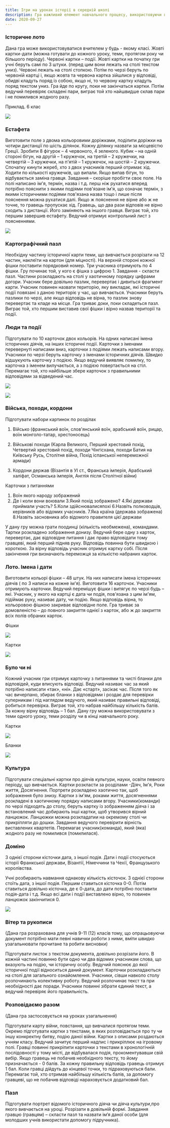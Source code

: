 ```yaml
---
title: Ігри на уроках історії в середній школі
description: Гра важливий елемент навчального процесу, використовуючи гру на різних етапах уроку вчитель може повторити, закріпити, узагальнити знання учнів 
date: 2020-09-27
---
```


### Історичне лото

Дана гра може використовуватися вчителем у будь - якому класі. Жовті картки-дати (можна готувати до кожного уроку, теми, протягом року чи більшого періоду). Червоні картки – події. Жовті картки на початку гри учні беруть самі по 3 штуки. (перед цим вони лежать на столі текстом униз). Червоні лежать на столі стопкою. Потім по черзі беруть по червоній картці і, якщо жовта та червона картка зійшлися у відповіді, обидві кладуть поряд із собою, якщо ні, то червону картку кладуть поряд текстом униз. Гра йде по кругу, поки не закінчаться картки. Потім ведучий перевіряє складені пари, виграє той хто найшвидше склав пари і не помилився жодного разу.

Приклад. 6 клас

![](/uploads/igri-na-urokaz-istorii-1.png)

### Естафета

Виготовити поле з двома кольоровими доріжками, поділити доріжки на чотири дистанції по шість ділянок. Кожну ділянку назвати за місцевістю Греції. Зробити 8 фігурок – 4 червоного, 4 зеленого. Кубик – на одній стороні бігун, на другій – 1 кружечок, на третій – 2 кружечки, на четвертій – 3 кружечки, на п'ятій – 1 кружечок, на шостій – 2 кружечки. Спочатку кинути жереб, хто з двох учасників перший отримає хід. Ходити по кількості кружечків, що випали. Якщо випав бігун, то відбувається заміна гравця. Завдання – скоріше пробігти своє поле. На полі написано ім'я, термін, назва і т.д. перш ніж рухатися вперед потрібно пояснити з якими подіями пов'язане ім'я, що означає термін, з якими історичними подіями пов'язана назва тощо і лише після пояснення можна рухатися далі. Якщо ж пояснення не вірне або ж не точне, то гравець пропускає хід. Гравець, що два рази відповів не вірно сходить з дистанції. Його заміняють на іншого гравця. Виграє той, хто першим завершив естафету. Ведучий отримує контрольний лист з поясненнями.

![](/uploads/igri-na-urokaz-istorii-2.png)

### Картографічний пазл

Необхідну частину історичної карти теми, що вивчається розрізати на 12 частин, наклеїти на картон (для міцності). На верхній стороні кожної фішки поставити порядковий номер. Три учасника отримують по 4 фішки. Гру починає той, у кого є фішка з цифрою 1. Завдання - скласти пазл.  Частини розкладають на столі у хаотичному порядку цифрами догори. Учасник бере довільно пазлик, перевертає і дивиться фрагмент карти.  Учасник повинен назвати територію, яку викладає, які історичні події повязані з даною територіє у час, що вивчається. Учасники беруть пазлики по черзі, але якщо відповідь не вірна, то пазлик знову перевертає та кладе на місце. Гра триває доки, поки складеться пазл. Виграє той, хто першим виставив свої фішки і вірно назвав території та події.

### Люди та події

Підготувати по 10 карточок двох кольорів. На одних написані імена історичних діячів, на інших історичні події. Карточки з іменами перевернуті написами вниз, карточки з подіями лежать написами вгору. Учасники по черзі беруть карточку з іменами історичних діячів. Швидко відшукують карточку з подією. Якщо ведучий виявляє помилку, то  карточка з іменем вилучається, а з подією повертається на стіл. Перемагає той, хто найбільше збере карточок з правильними відповідями за відведений час.

![](/uploads/igri-na-urokaz-istorii-3.png)

![](/uploads/igri-na-urokaz-istorii-4.png)

### Війська, походи, кордони

Підготувати набори картинок по розділах

1. Військо (франкський воїн, слов'янський воїн, арабський воїн, рицар, воїн монголо-татар, хрестоносець)

2. Військові походи (Карла Великого, Перший хрестовий похід, Четвертий хрестовий похід, походи Чінгісхана, походи Батия на Київську Русь, Столітня війна, Похід іспанської непереможної армади)

3. Кордони держав (Візантія в УІ ст., Франська імперія, Арабський халіфат, Османська імперія, Англія після Столітної війни) 

Карточки з питаннями

1. Воїн якого народу зображений
2. Де і коли вони воювали
3.Який похід зображено?
4.Які держави приймали участь?
5.Коли здійснювалисяпохі
6.Назвіть полководців, керівників або відомих учасників.
7.Яка країна (держава зображена)
8.Назвіть засновника або відомого правителя цієї держави

У дану гру можна грати поодинці (кількість необмежена), командами. Тартки розкладено зображення донизу. Ведучий бере одну з карток, перевертає, дає відповідне питання і дає право відповідати тому гравцеві, який перший підняв руку. Відповідь повинна бути швидкою і короткою. За вірну відповідь учасник отримує картку собі. Після закінчення гри визначають переможця за кількістю набраних карток.

### Лото. Імена і дати

Виготовити кольорі фішки – 48 штук. На них написати імена історичних діячів ( по 3 написи на кожне ім'я). Виготовити 16 карточок. Учасники отримують карточки. Ведучий перемішує фішки і витягує по черзі будь –які. Учасник, у якого на картці є дата чи подія, пов'язана з цим ім'ям, підіймає руку, називає дату, чи подію. Якщо відповідь вірна, то кольоровою фішкою закриває відповідне поле. Гра триває за домовленістю – до повного закриття однієї з карток, або ж до закриття всіх полів обраних карток.

Фішки

![](/uploads/igri-na-urokaz-istorii-5.png)

Картки

![](/uploads/igri-na-urokaz-istorii-6.png)

### Було чи ні

Кожний учасник гри отримує карточку з питаннями та чисті бланки для відповідей, куди вписують відповіді. Ведучий називає час за який потрібно написати «так», «ні». Дає «старт», засікає час. Після того як час вичерпано, збирає бланки з відповідями і роздає для перевірки суперникам і під наглядом ведучого, який називає правильні відповіді, робиться перевірка. Виграє той, хто набрав найбільшу кількість балів. За кожну вірну відповідь – 1 бал. Дану гру можна використовувати з теми одного уроку, теми розділу чи в кінці навчального року.

Картки

![](/uploads/igri-na-urokaz-istorii-7.png)

Бланки

![](/uploads/igri-na-urokaz-istorii-8.png)

### Культура

Підготувати спеціальні картки про діячів культури, науки, освіти певного періоду, що вивчається. Картки розкласти за розділами -Діяч, Ім'я, Роки життя, Досягнення. Портрети розкладено хаотично так, щоб зображення було знизу. Картки з ім'ям, роками життя, досягненнями розкладені в хаотичному порядку написами вгору. Учасники(команди) по черзі підходять до столу, беруть картку із зображенням діяча і за встановлений час добирають інші картки, щоб утворився вірний ланцюжок. Ланцюжки можна розкладатии на окремому столі чи прикріпляти до дошки.  Завдання ведучого перевірити вірність виставлених квартетів. Перемагає учасник(команда), який (яка) жодного разу не помилився (помилилася).

### Доміно

З однієї сторони кісточки дата, з іншої подія. Дати і події стосуються історії Франкської держави, Візантії, Німеччини та Чехії, Французького королівства.

Учні розбирають навмання однакову кількість кісточок. З однієї сторони стоїть дата, з іншої подія. Першим ставиться кісточка 0-0. Потім ставиться довільно кісточка, де є 0-дата, до дати потрібно поставити подія-дата і т.д. Якщо всі дати і події виставлено вірно, то повинен ланцюжок закінчитися 0.

![](/uploads/igri-na-urokaz-istorii-9.png)

### Вітер та рукописи

(Дана гра розрахована для учнів 9-11 (12) класів тому, що опрацьовуючи документ потрібно мати певні навички роботи з ними, вміти швидко узагальнювати прочитане та робити висновки)

Підготувати листок з текстом документа, довільно розрізати його. В кожній частині повинно бути одно чи два відомих учасникам слова, що вказують на подію, чи історичну особу. Ведучий пояснює до якої історичної події відноситься даний документ. Карточки розкладаються на столі для загального ознайомлення. Учасники, сівши навколо столу розпочинають колективну роботу. Ведучий розпочинає текст та при необхідності дає поради. Учасники повинні зібрати єдиний текст, а ведучий перевіряє його правильність.

### Розповідаємо разом

(Дана гра застосовується на уроках узагальнення)

Підготувати карту  війни, повстання, що вивчалися протягом теми. Окремо підготувати картки з текстами, в яких розповідається про ту чи іншу конкректну битву, подію даної війни. Картки з описами роздаються учням класу. Ведучий зачитує перший надпис і прикріплює  на ігровому полі. Гравці повинні прикріпити карточки з текстами в хронологічній послідовності у тому місті, де відбувалася подія, прокоментувавши свій вибір. Якщо гравець не побачив необхідного тексту, то йому призначається - 0 балів. За кожну правильну відповідь гравець отримує 1 бал. Коли гравці дійдуть до кінцевої точки, то підраховуються бали. Перемагає той, хто отримав найбільшу кількість балів, за допомогу гравцеві, що не побачив відповіді нараховується додатковий бал.

### Пазл

Підготувати портрет відомого історичного діяча чи діяча культури,про якого вивчається на уроці. Розрізати в довільній формі. Завдання гравцю (гравцям) – скласти пазл та назвати ім’я даної особи (для молодших учнів використати допомогу підручника).